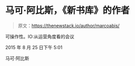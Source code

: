 # 马可·阿比斯，《新书库》的作者

> 原文：<https://thenewstack.io/author/marcoabis/>

可操作性。IO:从运营角度看的会议

2015 年 8 月 25 日下午 5:01

马可·阿比斯